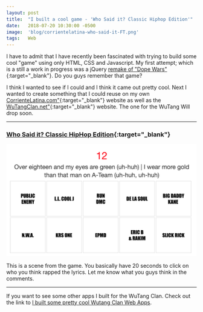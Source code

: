 ```yaml
---
layout: post
title:  "I built a cool game - 'Who Said it? Classic Hiphop Edition'"
date:   2018-07-20 10:30:00 -0500
image:  'blog/corrientelatina-who-said-it-FT.png'
tags:   Web
---
```

I have to admit that I have recently been fascinated with trying to build some cool "game" using only HTML, CSS and Javascript. My first attempt; which is a still a work in progress was a jQuery [remake of "Dope Wars"](https://richardchiriboga.com/drugwars/){:target="_blank"}. Do you guys remember that game?

I think I wanted to see if I could and I think it came out pretty cool. Next I wanted to create something that I could reuse on my own [CorrienteLatina.com"](https://www.corrientelatina.com){:target="_blank"} website as well as the [WuTangClan.net"](http://www.WuTangClan.net){:target="_blank"} website. The one for the WuTang Will drop soon.


***

### [Who Said it? Classic HipHop Edition](https://www.corrientelatina.com/who-said-it/classic/){:target="_blank"}
<img src="/img/blog/in-game-scene.png" class="img-fluid center-block featured-blog-img" />

This is a scene from the game. You basically have 20 seconds to click on who you think rapped the lyrics. Let me know what you guys think in the comments. 
***


If you want to see some other apps I built for the WuTang Clan. Check out the link to [I built some pretty cool Wutang Clan Web Apps](/blog/2018/07/wutangclan-apps/).